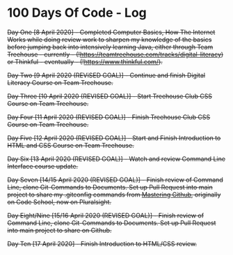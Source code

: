 # 100 Days Of Code - Log

<s>Day One [8 April 2020] - Completed Computer Basics, How The Internet Works while doing review work to sharpen my knowledge of the basics before jumping back into intensively learning Java, either through Team Treehouse - currently - (!https://teamtreehouse.com/tracks/digital-literacy) or Thinkful - eventually - (!https://www.thinkful.com/).</s>

<s>Day Two [9 April 2020 (REViSED GOAL)] - Continue and finish Digital Literacy Course on Team Treehouse.</s>

<s>Day Three [10 April 2020 (REVISED GOAL)] - Start Treehouse Club CSS Course on Team Treehouse.</s>

<s>Day Four [11 April 2020 (REVISED GOAL)] - <s>Finish Treehouse Club CSS Course on Team Treehouse.</s>

<s>Day Five [12 April 2020 (REVISED GOAL)] - Start and Finish Introduction to HTML and CSS Course on Team Treehouse.</s>

<s>Day Six [13 April 2020 (REVISED GOAL)] - Watch and review Command Line Interface course update.</s>

<s>Day Seven [14/15 April 2020 (REVISED GOAL)] - Finish review of Command Line, clone Git-Commands to Documents.  Set up Pull Request into main project to share my .gitconfig commands from <a href="https://app.pluralsight.com/library/courses/code-school-mastering-github" target="_blank">Mastering Github</a>, originally on Code School, now on Pluralsight.</s>

<s>Day Eight/Nine [15/16 April 2020 (REVISED GOAL)] - Finish review of Command Line, clone Git-Commands to Documents.  Set up Pull Request into main project to share on Github.

<s>Day Ten [17 April 2020] - Finish Introduction to HTML/CSS review.</s>
